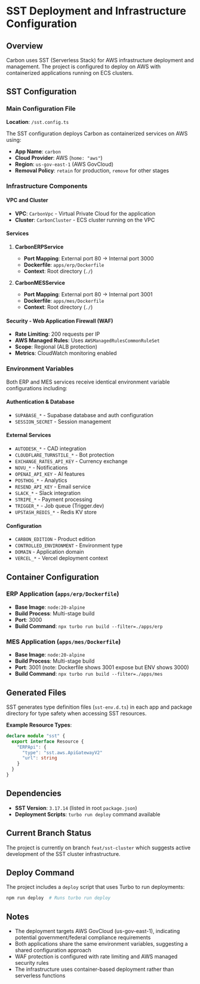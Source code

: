 # SST Deployment and Infrastructure Configuration

## Overview

Carbon uses SST (Serverless Stack) for AWS infrastructure deployment and management. The project is configured to deploy on AWS with containerized applications running on ECS clusters.

## SST Configuration

### Main Configuration File

**Location**: `/sst.config.ts`

The SST configuration deploys Carbon as containerized services on AWS using:
- **App Name**: `carbon`
- **Cloud Provider**: AWS (`home: "aws"`)
- **Region**: `us-gov-east-1` (AWS GovCloud)
- **Removal Policy**: `retain` for production, `remove` for other stages

### Infrastructure Components

#### VPC and Cluster
- **VPC**: `CarbonVpc` - Virtual Private Cloud for the application
- **Cluster**: `CarbonCluster` - ECS cluster running on the VPC

#### Services
1. **CarbonERPService**
   - **Port Mapping**: External port 80 → Internal port 3000
   - **Dockerfile**: `apps/erp/Dockerfile`
   - **Context**: Root directory (`./`)

2. **CarbonMESService**
   - **Port Mapping**: External port 80 → Internal port 3001
   - **Dockerfile**: `apps/mes/Dockerfile`
   - **Context**: Root directory (`./`)

#### Security - Web Application Firewall (WAF)
- **Rate Limiting**: 200 requests per IP
- **AWS Managed Rules**: Uses `AWSManagedRulesCommonRuleSet`
- **Scope**: Regional (ALB protection)
- **Metrics**: CloudWatch monitoring enabled

### Environment Variables

Both ERP and MES services receive identical environment variable configurations including:

#### Authentication & Database
- `SUPABASE_*` - Supabase database and auth configuration
- `SESSION_SECRET` - Session management

#### External Services
- `AUTODESK_*` - CAD integration
- `CLOUDFLARE_TURNSTILE_*` - Bot protection
- `EXCHANGE_RATES_API_KEY` - Currency exchange
- `NOVU_*` - Notifications
- `OPENAI_API_KEY` - AI features
- `POSTHOG_*` - Analytics
- `RESEND_API_KEY` - Email service
- `SLACK_*` - Slack integration
- `STRIPE_*` - Payment processing
- `TRIGGER_*` - Job queue (Trigger.dev)
- `UPSTASH_REDIS_*` - Redis KV store

#### Configuration
- `CARBON_EDITION` - Product edition
- `CONTROLLED_ENVIRONMENT` - Environment type
- `DOMAIN` - Application domain
- `VERCEL_*` - Vercel deployment context

## Container Configuration

### ERP Application (`apps/erp/Dockerfile`)
- **Base Image**: `node:20-alpine`
- **Build Process**: Multi-stage build
- **Port**: 3000
- **Build Command**: `npx turbo run build --filter=./apps/erp`

### MES Application (`apps/mes/Dockerfile`)
- **Base Image**: `node:20-alpine`
- **Build Process**: Multi-stage build
- **Port**: 3001 (note: Dockerfile shows 3001 expose but ENV shows 3000)
- **Build Command**: `npx turbo run build --filter=./apps/mes`

## Generated Files

SST generates type definition files (`sst-env.d.ts`) in each app and package directory for type safety when accessing SST resources.

**Example Resource Types**:
```typescript
declare module "sst" {
  export interface Resource {
    "ERPApi": {
      "type": "sst.aws.ApiGatewayV2"
      "url": string
    }
  }
}
```

## Dependencies

- **SST Version**: `3.17.14` (listed in root `package.json`)
- **Deployment Scripts**: `turbo run deploy` command available

## Current Branch Status

The project is currently on branch `feat/sst-cluster` which suggests active development of the SST cluster infrastructure.

## Deploy Command

The project includes a `deploy` script that uses Turbo to run deployments:
```bash
npm run deploy  # Runs turbo run deploy
```

## Notes

- The deployment targets AWS GovCloud (us-gov-east-1), indicating potential government/federal compliance requirements
- Both applications share the same environment variables, suggesting a shared configuration approach
- WAF protection is configured with rate limiting and AWS managed security rules
- The infrastructure uses container-based deployment rather than serverless functions
